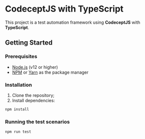 # CodeceptJS with TypeScript

This project is a test automation framework using **CodeceptJS** with **TypeScript**.

## Getting Started

### Prerequisites

- [Node.js](https://nodejs.org/) (v12 or higher)
- [NPM](https://www.npmjs.com/) or [Yarn](https://yarnpkg.com/) as the package manager

### Installation
1. Clone the repository;
2. Install dependencies: 
```bash
npm install
```

### Running the test scenarios
```bash
npm run test
```

